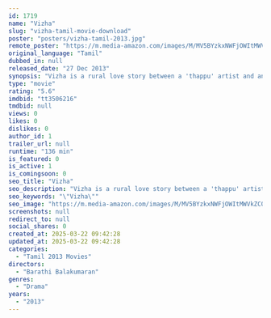 ```yaml
---
id: 1719
name: "Vizha"
slug: "vizha-tamil-movie-download"
poster: "posters/vizha-tamil-2013.jpg"
remote_poster: "https://m.media-amazon.com/images/M/MV5BYzkxNWFjOWItMWVkZC00MmI0LTg3YWItMDE4YjFhZjY1NTlkXkEyXkFqcGdeQXVyOTk3NTc2MzE@._V1_SX300.jpg"
original_language: "Tamil"
dubbed_in: null
released_date: "27 Dec 2013"
synopsis: "Vizha is a rural love story between a 'thappu' artist and an 'oppari' singer, two people who thrive on deaths for a living. The rest of the movie is about the typical obstacles that they are faced with and how things resolve in th..."
type: "movie"
rating: "5.6"
imdbid: "tt3506216"
tmdbid: null
views: 0
likes: 0
dislikes: 0
author_id: 1
trailer_url: null
runtime: "136 min"
is_featured: 0
is_active: 1
is_comingsoon: 0
seo_title: "Vizha"
seo_description: "Vizha is a rural love story between a 'thappu' artist and an 'oppari' singer, two people who thrive on deaths for a living. The rest of the movie is about the typical obstacles that they are faced with and how things resolve in th..."
seo_keywords: "\"Vizha\""
seo_image: "https://m.media-amazon.com/images/M/MV5BYzkxNWFjOWItMWVkZC00MmI0LTg3YWItMDE4YjFhZjY1NTlkXkEyXkFqcGdeQXVyOTk3NTc2MzE@._V1_SX300.jpg"
screenshots: null
redirect_to: null
social_shares: 0
created_at: 2025-03-22 09:42:28
updated_at: 2025-03-22 09:42:28
categories:
  - "Tamil 2013 Movies"
directors:
  - "Barathi Balakumaran"
genres:
  - "Drama"
years:
  - "2013"
---
```

